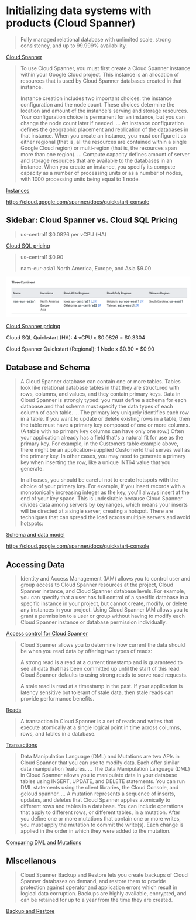 # Initializing data systems with products (Cloud Spanner)

> Fully managed relational database with unlimited scale, strong consistency, and up to 99.999% availability.

[Cloud Spanner](https://cloud.google.com/spanner)

> To use Cloud Spanner, you must first create a Cloud Spanner instance within your Google Cloud project. This instance is an allocation of resources that is used by Cloud Spanner databases created in that instance.
>
> Instance creation includes two important choices: the instance configuration and the node count. These choices determine the location and amount of the instance's serving and storage resources. Your configuration choice is permanent for an instance, but you can change the node count later if needed.
> ...
> An instance configuration defines the geographic placement and replication of the databases in that instance. When you create an instance, you must configure it as either regional (that is, all the resources are contained within a single Google Cloud region) or multi-region (that is, the resources span more than one region).
> ...
> Compute capacity defines amount of server and storage resources that are available to the databases in an instance. When you create an instance, you specify its compute capacity as a number of processing units or as a number of nodes, with 1000 processing units being equal to 1 node.

[Instances](https://cloud.google.com/spanner/docs/instances)

https://cloud.google.com/spanner/docs/quickstart-console

## Sidebar: Cloud Spanner vs. Cloud SQL Pricing

> us-central1 $0.0826 per vCPU (HA)

[Cloud SQL pricing](https://cloud.google.com/sql/pricing)

> us-central1 $0.90
>
> nam-eur-asia1	North America, Europe, and Asia	$9.00

![Three Continent](three-c.png)

[Cloud Spanner pricing](https://cloud.google.com/spanner/pricing)

Cloud SQL Quickstart (HA): 4 vCPU x $0.0826 = $0.3304

Cloud Spanner Quickstart (Regional): 1 Node x $0.90 = $0.90

## Database and Schema

> A Cloud Spanner database can contain one or more tables. Tables look like relational database tables in that they are structured with rows, columns, and values, and they contain primary keys. Data in Cloud Spanner is strongly typed: you must define a schema for each database and that schema must specify the data types of each column of each table.
> ...
> The primary key uniquely identifies each row in a table. If you want to update or delete existing rows in a table, then the table must have a primary key composed of one or more columns. (A table with no primary key columns can have only one row.) Often your application already has a field that's a natural fit for use as the primary key. For example, in the Customers table example above, there might be an application-supplied CustomerId that serves well as the primary key. In other cases, you may need to generate a primary key when inserting the row, like a unique INT64 value that you generate.
>
> In all cases, you should be careful not to create hotspots with the choice of your primary key. For example, if you insert records with a monotonically increasing integer as the key, you'll always insert at the end of your key space. This is undesirable because Cloud Spanner divides data among servers by key ranges, which means your inserts will be directed at a single server, creating a hotspot. There are techniques that can spread the load across multiple servers and avoid hotspots:

[Schema and data model](https://cloud.google.com/spanner/docs/schema-and-data-model)

https://cloud.google.com/spanner/docs/quickstart-console

## Accessing Data

> Identity and Access Management (IAM) allows you to control user and group access to Cloud Spanner resources at the project, Cloud Spanner instance, and Cloud Spanner database levels. For example, you can specify that a user has full control of a specific database in a specific instance in your project, but cannot create, modify, or delete any instances in your project. Using Cloud Spanner IAM allows you to grant a permission to a user or group without having to modify each Cloud Spanner instance or database permission individually.

[Access control for Cloud Spanner](https://cloud.google.com/spanner/docs/iam)

> Cloud Spanner allows you to determine how current the data should be when you read data by offering two types of reads:
>
> A strong read is a read at a current timestamp and is guaranteed to see all data that has been committed up until the start of this read. Cloud Spanner defaults to using strong reads to serve read requests.
>
> A stale read is read at a timestamp in the past. If your application is latency sensitive but tolerant of stale data, then stale reads can provide performance benefits.

[Reads](https://cloud.google.com/spanner/docs/reads)

> A transaction in Cloud Spanner is a set of reads and writes that execute atomically at a single logical point in time across columns, rows, and tables in a database.

[Transactions](https://cloud.google.com/spanner/docs/transactions)

> Data Manipulation Language (DML) and Mutations are two APIs in Cloud Spanner that you can use to modify data. Each offer similar data manipulation features. 
> ...
> The Data Manipulation Language (DML) in Cloud Spanner allows you to manipulate data in your database tables using INSERT, UPDATE, and DELETE statements. You can run DML statements using the client libraries, the Cloud Console, and gcloud spanner.
> ...
> A mutation represents a sequence of inserts, updates, and deletes that Cloud Spanner applies atomically to different rows and tables in a database. You can include operations that apply to different rows, or different tables, in a mutation. After you define one or more mutations that contain one or more writes, you must apply the mutation to commit the write(s). Each change is applied in the order in which they were added to the mutation.

[Comparing DML and Mutations](https://cloud.google.com/spanner/docs/dml-versus-mutations)

## Miscellanous

> Cloud Spanner Backup and Restore lets you create backups of Cloud Spanner databases on demand, and restore them to provide protection against operator and application errors which result in logical data corruption. Backups are highly available, encrypted, and can be retained for up to a year from the time they are created.

[Backup and Restore](https://cloud.google.com/spanner/docs/backup)
